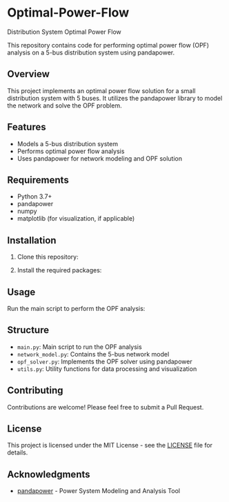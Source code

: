 # Optimal-Power-Flow

Distribution System Optimal Power Flow

This repository contains code for performing optimal power flow (OPF) analysis on a 5-bus distribution system using pandapower.

## Overview

This project implements an optimal power flow solution for a small distribution system with 5 buses. It utilizes the pandapower library to model the network and solve the OPF problem.

## Features

- Models a 5-bus distribution system
- Performs optimal power flow analysis
- Uses pandapower for network modeling and OPF solution

## Requirements

- Python 3.7+
- pandapower
- numpy
- matplotlib (for visualization, if applicable)

## Installation

1. Clone this repository:

2. Install the required packages:

## Usage

Run the main script to perform the OPF analysis:

## Structure

- `main.py`: Main script to run the OPF analysis
- `network_model.py`: Contains the 5-bus network model
- `opf_solver.py`: Implements the OPF solver using pandapower
- `utils.py`: Utility functions for data processing and visualization

## Contributing

Contributions are welcome! Please feel free to submit a Pull Request.

## License

This project is licensed under the MIT License - see the [LICENSE](LICENSE) file for details.

## Acknowledgments

- [pandapower](https://www.pandapower.org/) - Power System Modeling and Analysis Tool
